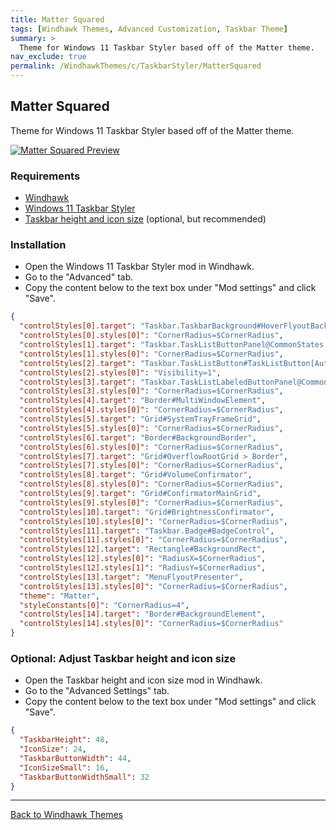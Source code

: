 ```yaml
---
title: Matter Squared
tags: [Windhawk Themes, Advanced Customization, Taskbar Theme]
summary: >
  Theme for Windows 11 Taskbar Styler based off of the Matter theme.
nav_exclude: true
permalink: /WindhawkThemes/c/TaskbarStyler/MatterSquared
---
```


## Matter Squared
Theme for Windows 11 Taskbar Styler based off of the Matter theme.

[![Matter Squared Preview](/assets/images/previews/taskbar-styler/matter-squared.bmp)](/assets/images/previews/taskbar-styler/matter-squared.bmp)

### Requirements

- [Windhawk](https://windhawk.net/)
- [Windows 11 Taskbar Styler](https://windhawk.net/mods/windows-11-taskbar-styler)
- [Taskbar height and icon size](https://windhawk.net/mods/taskbar-icon-size) (optional, but recommended)

### Installation

- Open the Windows 11 Taskbar Styler mod in Windhawk.
- Go to the "Advanced" tab.
- Copy the content below to the text box under "Mod settings" and click "Save".

```json
{
  "controlStyles[0].target": "Taskbar.TaskbarBackground#HoverFlyoutBackgroundControl",
  "controlStyles[0].styles[0]": "CornerRadius=$CornerRadius",
  "controlStyles[1].target": "Taskbar.TaskListButtonPanel@CommonStates > Border#BackgroundElement",
  "controlStyles[1].styles[0]": "CornerRadius=$CornerRadius",
  "controlStyles[2].target": "Taskbar.TaskListButton#TaskListButton[AutomationProperties.Name=Copilot] > Taskbar.TaskListLabeledButtonPanel#IconPanel > Border#BackgroundElement",
  "controlStyles[2].styles[0]": "Visibility=1",
  "controlStyles[3].target": "Taskbar.TaskListLabeledButtonPanel@CommonStates > Border#BackgroundElement",
  "controlStyles[3].styles[0]": "CornerRadius=$CornerRadius",
  "controlStyles[4].target": "Border#MultiWindowElement",
  "controlStyles[4].styles[0]": "CornerRadius=$CornerRadius",
  "controlStyles[5].target": "Grid#SystemTrayFrameGrid",
  "controlStyles[5].styles[0]": "CornerRadius=$CornerRadius",
  "controlStyles[6].target": "Border#BackgroundBorder",
  "controlStyles[6].styles[0]": "CornerRadius=$CornerRadius",
  "controlStyles[7].target": "Grid#OverflowRootGrid > Border",
  "controlStyles[7].styles[0]": "CornerRadius=$CornerRadius",
  "controlStyles[8].target": "Grid#VolumeConfirmator",
  "controlStyles[8].styles[0]": "CornerRadius=$CornerRadius",
  "controlStyles[9].target": "Grid#ConfirmatorMainGrid",
  "controlStyles[9].styles[0]": "CornerRadius=$CornerRadius",
  "controlStyles[10].target": "Grid#BrightnessConfirmator",
  "controlStyles[10].styles[0]": "CornerRadius=$CornerRadius",
  "controlStyles[11].target": "Taskbar.Badge#BadgeControl",
  "controlStyles[11].styles[0]": "CornerRadius=$CornerRadius",
  "controlStyles[12].target": "Rectangle#BackgroundRect",
  "controlStyles[12].styles[0]": "RadiusX=$CornerRadius",
  "controlStyles[12].styles[1]": "RadiusY=$CornerRadius",
  "controlStyles[13].target": "MenuFlyoutPresenter",
  "controlStyles[13].styles[0]": "CornerRadius=$CornerRadius",
  "theme": "Matter",
  "styleConstants[0]": "CornerRadius=4",
  "controlStyles[14].target": "Border#BackgroundElement",
  "controlStyles[14].styles[0]": "CornerRadius=$CornerRadius"
}
```

### Optional: Adjust Taskbar height and icon size

- Open the Taskbar height and icon size mod in Windhawk.
- Go to the "Advanced Settings" tab.
- Copy the content below to the text box under "Mod settings" and click "Save".

```json
{
  "TaskbarHeight": 48,
  "IconSize": 24,
  "TaskbarButtonWidth": 44,
  "IconSizeSmall": 16,
  "TaskbarButtonWidthSmall": 32
}
```

---

<a href="/WindhawkThemes" class="btn btn--secondary btn--sm">Back to Windhawk Themes</a>
